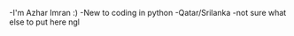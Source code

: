 -I'm Azhar Imran :)
-New to coding in python
-Qatar/Srilanka
-not sure what else to put here ngl

<!---
Azhar-Imran/Azhar-Imran is a ✨ special ✨ repository because its `README.md` (this file) appears on your GitHub profile.
You can click the Preview link to take a look at your changes.
--->
